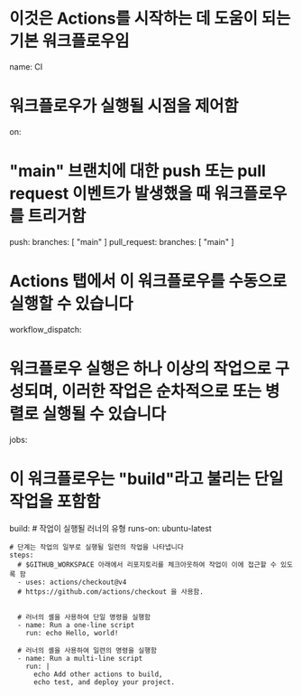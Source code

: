 # 이것은 Actions를 시작하는 데 도움이 되는 기본 워크플로우임

name: CI

# 워크플로우가 실행될 시점을 제어함
on:
  # "main" 브랜치에 대한 push 또는 pull request 이벤트가 발생했을 때 워크플로우를 트리거함
  push:
    branches: [ "main" ]
  pull_request:
    branches: [ "main" ]

  # Actions 탭에서 이 워크플로우를 수동으로 실행할 수 있습니다
  workflow_dispatch:

# 워크플로우 실행은 하나 이상의 작업으로 구성되며, 이러한 작업은 순차적으로 또는 병렬로 실행될 수 있습니다
jobs:
  # 이 워크플로우는 "build"라고 불리는 단일 작업을 포함함
  build:
    # 작업이 실행될 러너의 유형
    runs-on: ubuntu-latest

    # 단계는 작업의 일부로 실행될 일련의 작업을 나타냅니다
    steps:
      # $GITHUB_WORKSPACE 아래에서 리포지토리를 체크아웃하여 작업이 이에 접근할 수 있도록 함
      - uses: actions/checkout@v4
      # https://github.com/actions/checkout 을 사용함.
      

      # 러너의 셸을 사용하여 단일 명령을 실행함
      - name: Run a one-line script
        run: echo Hello, world!

      # 러너의 셸을 사용하여 일련의 명령을 실행함
      - name: Run a multi-line script
        run: |
          echo Add other actions to build,
          echo test, and deploy your project.
